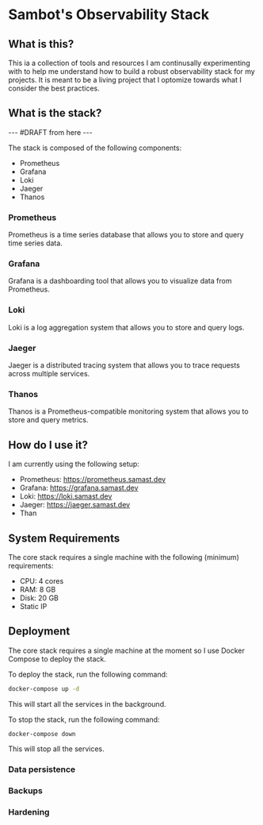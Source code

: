 # Sambot's Observability Stack

## What is this?

This ia a collection of tools and resources I am continusally experimenting with to help me understand how to build a robust observability stack for my projects.
It is meant to be a living project that I optomize towards what I consider the best practices.

## What is the stack?

--- #DRAFT from here ---

The stack is composed of the following components:

- Prometheus
- Grafana
- Loki
- Jaeger
- Thanos

### Prometheus

Prometheus is a time series database that allows you to store and query time series data.

### Grafana

Grafana is a dashboarding tool that allows you to visualize data from Prometheus.

### Loki

Loki is a log aggregation system that allows you to store and query logs.

### Jaeger

Jaeger is a distributed tracing system that allows you to trace requests across multiple services.

### Thanos

Thanos is a Prometheus-compatible monitoring system that allows you to store and query metrics.

## How do I use it?

I am currently using the following setup:

- Prometheus: https://prometheus.samast.dev
- Grafana: https://grafana.samast.dev
- Loki: https://loki.samast.dev
- Jaeger: https://jaeger.samast.dev
- Than


## System Requirements

The core stack requires a single machine with the following (minimum) requirements:

- CPU: 4 cores
- RAM: 8 GB
- Disk: 20 GB
- Static IP

## Deployment

The core stack requires a single machine at the moment so I use Docker Compose to deploy the stack.

To deploy the stack, run the following command:

```bash
docker-compose up -d
```

This will start all the services in the background.

To stop the stack, run the following command:

```bash
docker-compose down
```

This will stop all the services.

### Data persistence

### Backups

### Hardening
